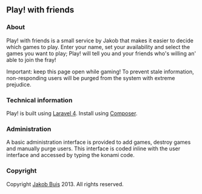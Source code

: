 ## Play! with friends

### About

Play! with friends is a small service by Jakob that makes it easier to decide which games to play. Enter your name, set your availability and select the games you want to play; Play! will tell you and your friends who's willing an' able to join the fray!

Important: keep this page open while gaming! To prevent stale information, non-responding users will be purged from the system with extreme prejudice.

### Technical information
Play! is built using [Laravel 4](http://www.laravel.com). Install using [Composer](http://www.getcomposer.org).

### Administration
A basic administration interface is provided to add games, destroy games and manually purge users. This interface is coded inline with the user interface and accessed by typing the konami code.

### Copyright
Copyright [Jakob Buis](http://www.jakobbuis.com) 2013. All rights reserved.